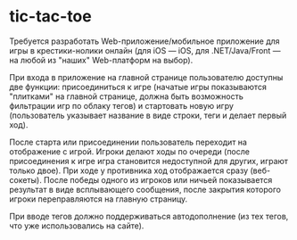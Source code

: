 # tic-tac-toe
Требуется разработать Web-приложение/мобильное приложение для игры в крестики-нолики онлайн (для iOS — iOS, для .NET/Java/Front — на любой из "наших" Web-платформ на выбор).

При входа в приложение на главной странице пользователю доступны две функции: присоединиться к игре (начатые игры показываются "плитками" на главной странице, должна быть возможность фильтрации игр по облаку тегов) и стартовать новую игру (пользователь указывает название в виде строки, теги и делает первый ход).

После старта или присоединении пользователь переходит на отображение с игрой. Игроки делают ходы по очереди (после присоединения к игре игра становится недоступной для других, играют только двое). При ходе у противника ход отображается сразу (веб-сокеты). После победы одного из игроков или ничьей показывается результат в виде всплывающего сообщения, после закрытия которого игроки переправляются на главную страницу.

При вводе тегов должно поддерживаться автодополнение (из тех тегов, что уже использовались на сайте).

